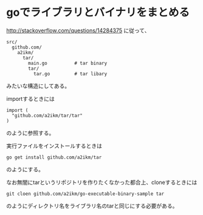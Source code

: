 goでライブラリとバイナリをまとめる
==================================

http://stackoverflow.com/questions/14284375 に従って、

```
src/
  github.com/
    a2ikm/
      tar/
        main.go          # tar binary
        tar/
          tar.go         # tar libary
```

みたいな構造にしてある。

importするときには

```
import (
  "github.com/a2ikm/tar/tar"
)
```

のように参照する。

実行ファイルをインストールするときは

```
go get install github.com/a2ikm/tar
```

のようにする。

なお無闇にtarというリポジトリを作りたくなかった都合上、cloneするときには

```
git cloen github.com/a2ikm/go-executable-binary-sample tar
```

のようにディレクトリ名をライブラリ名のtarと同じにする必要がある。
